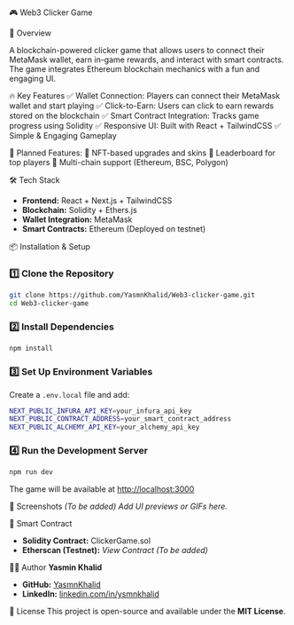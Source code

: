 🎮 Web3 Clicker Game

🚀 Overview

A blockchain-powered clicker game that allows users to connect their MetaMask wallet, earn in-game rewards, and interact with smart contracts. The game integrates Ethereum blockchain mechanics with a fun and engaging UI.

🔥 Key Features
✅ Wallet Connection: Players can connect their MetaMask wallet and start playing
✅ Click-to-Earn: Users can click to earn rewards stored on the blockchain
✅ Smart Contract Integration: Tracks game progress using Solidity
✅ Responsive UI: Built with React + TailwindCSS
✅ Simple & Engaging Gameplay

🚀 Planned Features:
🔹 NFT-based upgrades and skins
🔹 Leaderboard for top players
🔹 Multi-chain support (Ethereum, BSC, Polygon)

🛠 Tech Stack
- **Frontend:** React + Next.js + TailwindCSS
- **Blockchain:** Solidity + Ethers.js
- **Wallet Integration:** MetaMask
- **Smart Contracts:** Ethereum (Deployed on testnet)

📦 Installation & Setup

### 1️⃣ Clone the Repository
```sh
git clone https://github.com/YasmnKhalid/Web3-clicker-game.git
cd Web3-clicker-game
```

### 2️⃣ Install Dependencies
```sh
npm install
```

### 3️⃣ Set Up Environment Variables
Create a `.env.local` file and add:
```sh
NEXT_PUBLIC_INFURA_API_KEY=your_infura_api_key
NEXT_PUBLIC_CONTRACT_ADDRESS=your_smart_contract_address
NEXT_PUBLIC_ALCHEMY_API_KEY=your_alchemy_api_key
```

### 4️⃣ Run the Development Server
```sh
npm run dev
```
The game will be available at [http://localhost:3000](http://localhost:3000)

📸 Screenshots *(To be added)*
_Add UI previews or GIFs here._

🔗 Smart Contract
- **Solidity Contract:** ClickerGame.sol
- **Etherscan (Testnet):** *View Contract (To be added)*

👨‍💻 Author
**Yasmin Khalid**
- **GitHub:** [YasmnKhalid](https://github.com/YasmnKhalid)
- **LinkedIn:** [linkedin.com/in/ysmnkhalid](https://www.linkedin.com/in/ysmnkhalid)

📜 License
This project is open-source and available under the **MIT License**.

